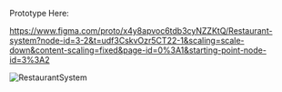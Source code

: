 Prototype Here:

https://www.figma.com/proto/x4y8apvoc6tdb3cyNZZKtQ/Restaurant-system?node-id=3-2&t=udf3CskvOzr5CT22-1&scaling=scale-down&content-scaling=fixed&page-id=0%3A1&starting-point-node-id=3%3A2

![RestaurantSystem](https://github.com/user-attachments/assets/469234a1-217a-473a-8dca-2983099b4ce7)
